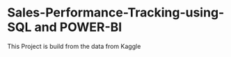 # Sales-Performance-Tracking-using-SQL and POWER-BI
This Project is build from the data from Kaggle 
